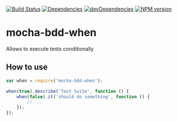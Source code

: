 [![Build Status](https://travis-ci.org/lo1tuma/mocha-bdd-when.png?branch=master)](https://travis-ci.org/lo1tuma/mocha-bdd-when)
[![Dependencies](https://david-dm.org/lo1tuma/mocha-bdd-when.png)](https://david-dm.org/lo1tuma/mocha-bdd-when)
[![devDependencies](https://david-dm.org/lo1tuma/mocha-bdd-when/dev-status.png)](https://david-dm.org/lo1tuma/mocha-bdd-when#info=devDependencies)
[![NPM version](https://badge.fury.io/js/mocha-bdd-when.png)](http://badge.fury.io/js/mocha-bdd-when)

mocha-bdd-when
=============
Allows to execute tests conditionally

How to use
------------
```js
var when = require('mocha-bdd-when');

when(true).describe('Test Suite', function () {
    when(false).it('should do something', function () {
        // ...
    });
});
```
